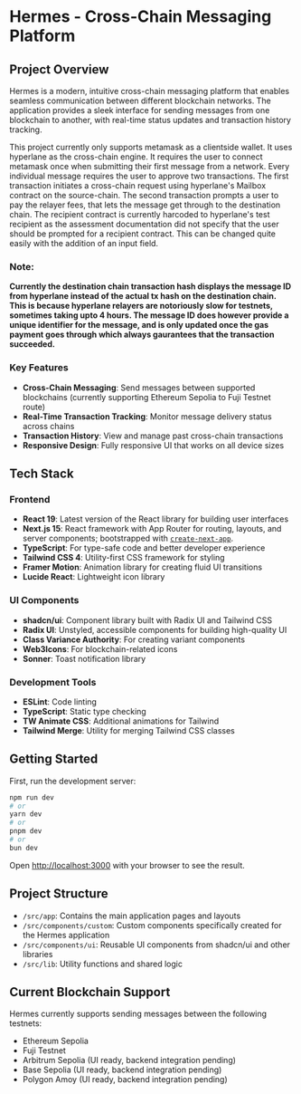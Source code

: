 # Hermes - Cross-Chain Messaging Platform

## Project Overview

Hermes is a modern, intuitive cross-chain messaging platform that enables seamless communication between different
blockchain networks. The application provides a sleek interface for sending messages from one blockchain to another,
with real-time status updates and transaction history tracking.

This project currently only supports metamask as a clientside wallet. It uses hyperlane as the cross-chain engine. It
requires the user to connect metamask once when submitting their first message from a network. Every individual message
requires the user to approve two transactions. The first transaction initiates a cross-chain request using hyperlane's
Mailbox contract on the source-chain. The second transaction prompts a user to pay the relayer fees, that lets the
message get through to the destination chain. The recipient contract is currently harcoded to hyperlane's test recipient
as the assessment documentation did not specify that the user should be prompted for a recipient contract. This can be
changed quite easily with the addition of an input field.

### Note:

**Currently the destination chain transaction hash displays the message ID from hyperlane instead of the actual tx hash
on the destination chain. This is because hyperlane relayers are notoriously slow for testnets, sometimes taking upto 4
hours. The message ID does however provide a unique identifier for the message, and is only updated once the gas payment
goes through which always gaurantees that the transaction succeeded.**

### Key Features

- **Cross-Chain Messaging**: Send messages between supported blockchains (currently supporting Ethereum Sepolia to Fuji
  Testnet route)
- **Real-Time Transaction Tracking**: Monitor message delivery status across chains
- **Transaction History**: View and manage past cross-chain transactions
- **Responsive Design**: Fully responsive UI that works on all device sizes

## Tech Stack

### Frontend

- **React 19**: Latest version of the React library for building user interfaces
- **Next.js 15**: React framework with App Router for routing, layouts, and server components; bootstrapped with [
  `create-next-app`](https://nextjs.org/docs/app/api-reference/cli/create-next-app).
- **TypeScript**: For type-safe code and better developer experience
- **Tailwind CSS 4**: Utility-first CSS framework for styling
- **Framer Motion**: Animation library for creating fluid UI transitions
- **Lucide React**: Lightweight icon library

### UI Components

- **shadcn/ui**: Component library built with Radix UI and Tailwind CSS
- **Radix UI**: Unstyled, accessible components for building high-quality UI
- **Class Variance Authority**: For creating variant components
- **Web3Icons**: For blockchain-related icons
- **Sonner**: Toast notification library

### Development Tools

- **ESLint**: Code linting
- **TypeScript**: Static type checking
- **TW Animate CSS**: Additional animations for Tailwind
- **Tailwind Merge**: Utility for merging Tailwind CSS classes

## Getting Started

First, run the development server:

```bash
npm run dev
# or
yarn dev
# or
pnpm dev
# or
bun dev
```

Open [http://localhost:3000](http://localhost:3000) with your browser to see the result.

## Project Structure

- `/src/app`: Contains the main application pages and layouts
- `/src/components/custom`: Custom components specifically created for the Hermes application
- `/src/components/ui`: Reusable UI components from shadcn/ui and other libraries
- `/src/lib`: Utility functions and shared logic

## Current Blockchain Support

Hermes currently supports sending messages between the following testnets:

- Ethereum Sepolia
- Fuji Testnet
- Arbitrum Sepolia (UI ready, backend integration pending)
- Base Sepolia (UI ready, backend integration pending)
- Polygon Amoy (UI ready, backend integration pending)
